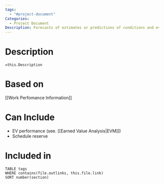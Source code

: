 ```yaml
---
tags:
  - "#project-document"
Categories:
  - Project Document
Description: Forecasts of estimates or predictions of conditions and events in the project's future based on information and knowledge available at the time of the forecast.
---
```

# Description
`=this.Description`
# Based on
[[Work Perfomance Information]]
# Can Include
- EV performance (see. [[Earned Value Analysis|EVM]])
- Schedule reserve
# Included in
```dataview
TABLE tags
WHERE contains(file.outlinks, this.file.link)
SORT number(section)
```
